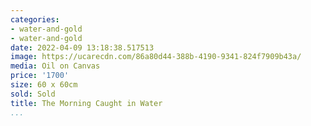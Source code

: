 ```yaml
---
categories:
- water-and-gold
- water-and-gold
date: 2022-04-09 13:18:38.517513
image: https://ucarecdn.com/86a80d44-388b-4190-9341-824f7909b43a/
media: Oil on Canvas
price: '1700'
size: 60 x 60cm
sold: Sold
title: The Morning Caught in Water
...
```

